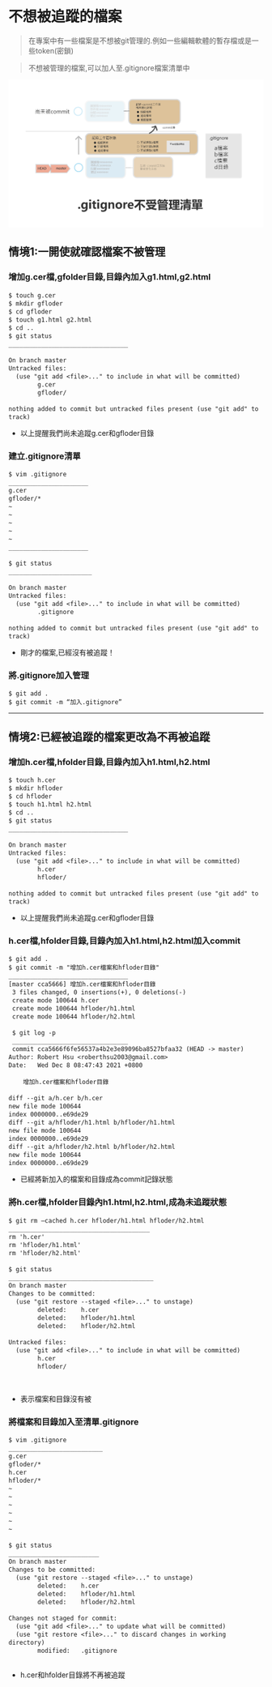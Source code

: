 # 不想被追蹤的檔案
> 在專案中有一些檔案是不想被git管理的.例如一些編輯軟體的暫存檔或是一些token(密鎖)

> 不想被管理的檔案,可以加人至.gitignore檔案清單中

![](./images/pic1.png)

## 情境1:一開使就確認檔案不被管理

### 增加g.cer檔,gfolder目錄,目錄內加入g1.html,g2.html

```
$ touch g.cer
$ mkdir gfloder
$ cd gfloder
$ touch g1.html g2.html
$ cd ..
$ git status
_________________________________

On branch master
Untracked files:
  (use "git add <file>..." to include in what will be committed)
        g.cer
        gfloder/

nothing added to commit but untracked files present (use "git add" to track)

```

- 以上提醒我們尚未追蹤g.cer和gfloder目錄

### 建立.gitignore清單

```
$ vim .gitignore
______________________
g.cer
gfloder/*
~
~
~
~
~
______________________

$ git status
_______________________

On branch master
Untracked files:
  (use "git add <file>..." to include in what will be committed)
        .gitignore

nothing added to commit but untracked files present (use "git add" to track)
```

- 剛才的檔案,已經沒有被追蹤！

### 將.gitignore加入管理

```
$ git add .
$ git commit -m “加入.gitignore”
```


___

## 情境2:已經被追蹤的檔案更改為不再被追蹤

### 增加h.cer檔,hfolder目錄,目錄內加入h1.html,h2.html

```
$ touch h.cer
$ mkdir hfloder
$ cd hfloder
$ touch h1.html h2.html
$ cd ..
$ git status
_________________________________

On branch master
Untracked files:
  (use "git add <file>..." to include in what will be committed)
        h.cer
        hfloder/

nothing added to commit but untracked files present (use "git add" to track)

```

- 以上提醒我們尚未追蹤g.cer和gfloder目錄

### h.cer檔,hfolder目錄,目錄內加入h1.html,h2.html加入commit

```
$ git add .
$ git commit -m "增加h.cer檔案和hfloder目錄"
_________________________________
[master cca5666] 增加h.cer檔案和hfloder目錄
 3 files changed, 0 insertions(+), 0 deletions(-)
 create mode 100644 h.cer
 create mode 100644 hfloder/h1.html
 create mode 100644 hfloder/h2.html
 
 $ git log -p
 ________________________________
 commit cca5666f6fe56537a4b2e3e89096ba8527bfaa32 (HEAD -> master)
Author: Robert Hsu <roberthsu2003@gmail.com>
Date:   Wed Dec 8 08:47:43 2021 +0800

    增加h.cer檔案和hfloder目錄

diff --git a/h.cer b/h.cer
new file mode 100644
index 0000000..e69de29
diff --git a/hfloder/h1.html b/hfloder/h1.html
new file mode 100644
index 0000000..e69de29
diff --git a/hfloder/h2.html b/hfloder/h2.html
new file mode 100644
index 0000000..e69de29
```

- 已經將新加入的檔案和目錄成為commit記錄狀態

### 將h.cer檔,hfolder目錄內h1.html,h2.html,成為未追蹤狀態

```
$ git rm —cached h.cer hfloder/h1.html hfloder/h2.html
_______________________________________
rm 'h.cer'
rm 'hfloder/h1.html'
rm 'hfloder/h2.html'

$ git status
________________________________________
On branch master
Changes to be committed:
  (use "git restore --staged <file>..." to unstage)
        deleted:    h.cer
        deleted:    hfloder/h1.html
        deleted:    hfloder/h2.html

Untracked files:
  (use "git add <file>..." to include in what will be committed)
        h.cer
        hfloder/
        


```

- 表示檔案和目錄沒有被

### 將檔案和目錄加入至清單.gitignore

```
$ vim .gitignore
__________________________
g.cer
gfloder/*
h.cer
hfloder/*
~
~
~
~
~
~

$ git status
_________________________
On branch master
Changes to be committed:
  (use "git restore --staged <file>..." to unstage)
        deleted:    h.cer
        deleted:    hfloder/h1.html
        deleted:    hfloder/h2.html

Changes not staged for commit:
  (use "git add <file>..." to update what will be committed)
  (use "git restore <file>..." to discard changes in working directory)
        modified:   .gitignore


```

- h.cer和hfolder目錄將不再被追蹤





